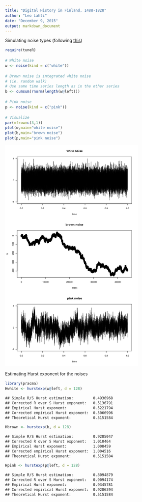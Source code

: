 ```yaml
---
title: "Digital History in Finland, 1488-1828"
author: "Leo Lahti"
date: "December 9, 2015"
output: markdown_document
---
```


Simulating noise types (following [this](http://stackoverflow.com/questions/8697567/how-to-simulate-pink-noise-in-r))


```r
require(tuneR)

# White noise
w <- noise(kind = c("white"))

# Brown noise is integrated white noise
# (ie. random walk)
# Use same time series length as in the other series
b <- cumsum(rnorm(length(w@left)))

# Pink noise
p <- noise(kind = c("pink"))

# Visualize
par(mfrow=c(3,1))
plot(w,main="white noise")
plot(b,main="brown noise")
plot(p,main="pink noise")
```

![plot of chunk noise_simu](figure/noise_simu-1.png) 

Estimating Hurst exponent for the noises


```r
library(pracma)
Hwhite <- hurstexp(w@left, d = 128)
```

```
## Simple R/S Hurst estimation:         0.4936968 
## Corrected R over S Hurst exponent:   0.5136791 
## Empirical Hurst exponent:            0.5221794 
## Corrected empirical Hurst exponent:  0.5066996 
## Theoretical Hurst exponent:          0.5151584
```

```r
Hbrown <- hurstexp(b, d = 128)
```

```
## Simple R/S Hurst estimation:         0.9285047 
## Corrected R over S Hurst exponent:   1.010464 
## Empirical Hurst exponent:            1.008459 
## Corrected empirical Hurst exponent:  1.004516 
## Theoretical Hurst exponent:          0.5151584
```

```r
Hpink <- hurstexp(p@left, d = 128)
```

```
## Simple R/S Hurst estimation:         0.8094879 
## Corrected R over S Hurst exponent:   0.9094174 
## Empirical Hurst exponent:            0.9345781 
## Corrected empirical Hurst exponent:  0.9286394 
## Theoretical Hurst exponent:          0.5151584
```



